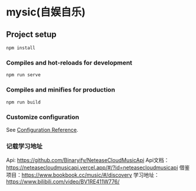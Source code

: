 # mysic(自娱自乐)

## Project setup
```
npm install
```

### Compiles and hot-reloads for development
```
npm run serve
```

### Compiles and minifies for production
```
npm run build
```

### Customize configuration
See [Configuration Reference](https://cli.vuejs.org/config/).

### 记载学习地址
Api: https://github.com/Binaryify/NeteaseCloudMusicApi
Api文档：https://neteasecloudmusicapi.vercel.app/#/?id=neteasecloudmusicapi
借鉴项目：https://www.bookbook.cc/music/#/discovery
学习地址：https://www.bilibili.com/video/BV1RE411W776/